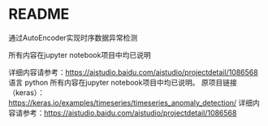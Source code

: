 # README




通过AutoEncoder实现时序数据异常检测

所有内容在jupyter notebook项目中均已说明

详细内容请参考：https://aistudio.baidu.com/aistudio/projectdetail/1086568
语言 python
所有内容在jupyter notebook项目中均已说明。
原项目链接（keras）：https://keras.io/examples/timeseries/timeseries_anomaly_detection/
详细内容请参考：https://aistudio.baidu.com/aistudio/projectdetail/1086568

